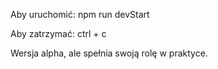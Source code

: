 Aby uruchomić: npm run devStart

Aby zatrzymać: ctrl + c

Wersja alpha, ale spełnia swoją rolę w praktyce.

